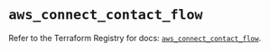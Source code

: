 # `aws_connect_contact_flow`

Refer to the Terraform Registry for docs: [`aws_connect_contact_flow`](https://registry.terraform.io/providers/hashicorp/aws/5.65.0/docs/resources/connect_contact_flow).

